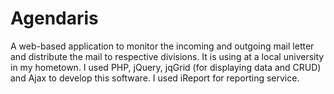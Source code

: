 Agendaris
=========

A web-based application to monitor the incoming and outgoing mail letter and distribute the mail to respective divisions. 
It is using at a local university in my hometown. I used PHP, jQuery, jqGrid (for displaying data and CRUD) and Ajax to develop this software. 
I used iReport for reporting service. 
